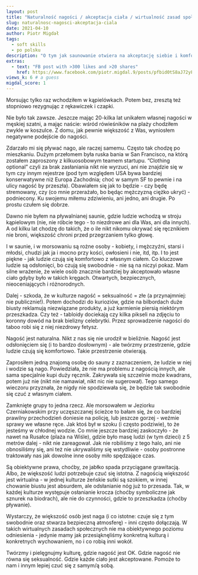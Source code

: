 ```yaml
---
layout: post
title: "Naturalność nagości / akceptacja ciała / wirtualność zasad społecznych"
slug: naturalnosc-nagosci-akceptacja-ciala
date: 2021-04-10
author: Piotr Migdał
tags:
  - soft skills
  - po polsku
description: "O tym jak saunowanie otwiera na akceptację siebie i komfort bycia we własnej skórze."
extras:
  - text: "FB post with >300 likes and >20 shares"
    href: https://www.facebook.com/piotr.migdal.9/posts/pfbid0tS8aJ72yF8U3PtYP4sbdGFZVQxiBnmytJ6KYDs2Cs5HxGmNoZcazni1aRtxJzQuDl
views_k: 6 # a guess
migdal_score: 1
---
```


Morsując tylko raz wchodziłem w kąpielówkach. Potem bez, zresztą też stopniowo rezygnując z rękawiczek i czapki.

Nie było tak zawsze. Jeszcze mając 20-kilka lat unikałem własnej nagości w męskiej szatni, a mając naście: wśród rówieśników na plaży chodziłem zwykle w koszulce. Z domu, jak pewnie większość z Was, wyniosłem negatywne podejście do nagości.

Zdarzało mi się pływać nago, ale raczej samemu. Często tak chodzę po mieszkaniu. Dużym przełomem była ruska bania w San Francisco, na którą zostałem zaproszony z kilkuosobowym teamem startupu. “Clothing optional” czyli za brak zasłaniania nikt nie wyrzuci, ani nie znajdzie się w tym czy innym rejestrze (pod tym względem USA bywa bardziej konserwatywne niż Europa Zachodnia; choć w samym SF to pewnie i na ulicy nagość by przeszła). Obawiałem się jak to będzie - czy będę stremowany, czy (co mnie przerażało, bo będąc mężczyzną ciężko ukryć) - podniecony. Ku swojemu miłemu zdziwieniu, ani jedno, ani drugie. Po prostu czułem się dobrze.

Dawno nie byłem na pływalnianej saunie, gdzie ludzie wchodzą w stroju kąpielowym (nie, nie róbcie tego - to niezdrowe ani dla Was, ani dla innych). A od kilku lat chodzę do takich, że o ile nikt nikomu okrywać się ręcznikiem nie broni, większość chroni przed przegrzaniem tylko głowę.

I w saunie, i w morsowaniu są rożne osoby - kobiety, i mężczyźni, starsi i młodsi, chudzi jak ja i mocno przy kości, owłosieni i nie, itd, itp. I to jest piękne - jak ludzie czują się komfortowo z własnym ciałem. Co kluczowe ludzie są odsłonięci, bo czują się swobodnie - nie są na niczyi pokaz. Mam silne wrażenie, że wiele osób znacznie bardziej by akceptowało własne ciało gdyby było w takich kręgach. Otwartych, bezpiecznych, nieoceniających i różnorodnych.

Dalej - szkoda, że w kulturze nagość = seksualność = złe (a przynajmniej: nie publicznie!). Potem dochodzi do kurioziów, gdzie na bilbordach duże biusty reklamują niezwiązane produkty, a już karmienie piersią niektórym przeszkadza. Czy też - tabloidy dociekają czy kilka pikseli na zdjęciu to koronny dowód na brak bielizny celebrytki. Przez sprowadzenie nagości do taboo robi się z niej niezdrowy fetysz.

Nagość jest naturalna. Nikt z nas się nie urodził w bieliźnie. Nagość jest odsłonięciem się (i to bardzo dosłownym) - ale twórzmy przestrzenie, gdzie ludzie czują się komfortowo. Takie przestrzenie otwierają.

Zaprosiłem jedną znajomą osobę do sauny z zaznaczeniem, że ludzie w niej i wodzie są nago. Powiedziała, że nie ma problemu z nagością innych, ale sama specjalnie kupi duży ręcznik. Zakrywała się szczelnie może kwadrans, potem już nie (nikt nie namawiał, nikt nic nie sugerował). Tego samego wieczoru przyznała, że nigdy nie spodziewała się, że będzie tak swobodnie się czuć z własnym ciałem.

Zamknięte grupy to jedna rzecz. Ale morsowałem w Jeziorku Czerniakowskim przy uczęszczanej ścieżce to bałam się, że co bardziej prawilny przechodzień doniesie na policję, lub jeszcze gorzej - weźmie sprawy we własne ręce. Jak ktoś był w szoku (i często podziwie), to że jesteśmy w chłodnej wodzie. Co mnie jeszcze bardziej zaskoczyło - że nawet na Rusałce (plaża na Wiśle), gdzie było masę ludzi (w tym dzieci) z 5 metrów dalej - nikt nie zareagował. Jak nie robiliśmy z tego halo, ani nie obnosiliśmy się, ani też nie ukrywaliśmy się wstydliwie - osoby postronne traktowały nas jak dowolne inne osoby miło spędzające czas.

Są obiektywne prawa, choćby, ze jabłko spada przyciągane grawitacją. Albo, że większość ludzi potrzebuje czuć się istotna. Z nagością większość jest wirtualna - w jednej kulturze żeńskie sutki są szokiem, w innej chowanie biustu jest absurdem, ale odsłanianie nóg już to przesada. Tak, w każdej kulturze występuje osłanianie krocza (choćby symboliczne jak sznurek na biodrach), ale nie do czynności, gdzie to przeszkadza (choćby pływanie).

Wystarczy, że większość osób jest naga (i co istotne: czuje się z tym swobodnie oraz stwarza bezpieczną atmosferę) - inni często dołączają. W takich wirtualnych zasadach społecznych nie ma obiektywnego poziomu odniesienia - jedynie mamy jak przesiąknęliśmy konkretną kulturą i konkretnych wychowaniem, no i co robią inni wokół.

Twórzmy i pielęgnujmy kulturę, gdzie nagość jest OK. Gdzie nagość nie równa się seksualność. Gdzie każde ciało jest akceptowane. Pomoże to nam i innym lepiej czuć się z samym/ą sobą.
